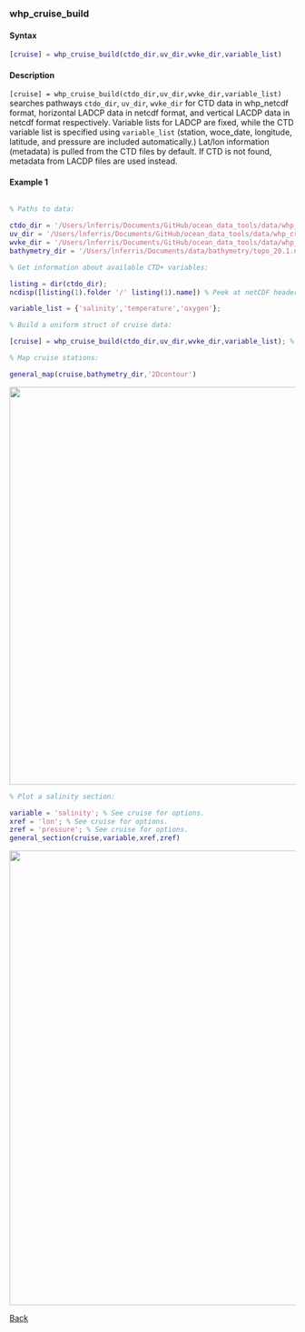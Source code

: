 ### whp_cruise_build

#### Syntax

```Matlab
[cruise] = whp_cruise_build(ctdo_dir,uv_dir,wvke_dir,variable_list)
```
#### Description

``[cruise] = whp_cruise_build(ctdo_dir,uv_dir,wvke_dir,variable_list)`` searches pathways ``ctdo_dir``, ``uv_dir``, ``wvke_dir`` for CTD data in whp_netcdf format, horizontal LADCP data in netcdf format, and vertical LACDP data in netcdf format respectively. Variable lists for LADCP are fixed, while the CTD variable list is specified using ``variable_list`` (station, woce_date, longitude, latitude, and pressure are included automatically.) Lat/lon information (metadata) is pulled from the CTD files by default. If CTD is not found, metadata from LACDP files are used instead.

#### Example 1


```Matlab

% Paths to data:

ctdo_dir = '/Users/lnferris/Documents/GitHub/ocean_data_tools/data/whp_cruise/ctd/*.nc'; % included
uv_dir = '/Users/lnferris/Documents/GitHub/ocean_data_tools/data/whp_cruise/uv/*.nc'; % included
wvke_dir = '/Users/lnferris/Documents/GitHub/ocean_data_tools/data/whp_cruise/wvke/'; % included
bathymetry_dir = '/Users/lnferris/Documents/data/bathymetry/topo_20.1.nc'; % need to download

% Get information about available CTD+ variables:

listing = dir(ctdo_dir);
ncdisp([listing(1).folder '/' listing(1).name]) % Peek at netCDF header info to inform choice of variable_list.

variable_list = {'salinity','temperature','oxygen'};

% Build a uniform struct of cruise data:

[cruise] = whp_cruise_build(ctdo_dir,uv_dir,wvke_dir,variable_list); % Use a dummy path (e.g. uv_dir ='null') if missing data. 

% Map cruise stations:

general_map(cruise,bathymetry_dir,'2Dcontour')

```
<img src="https://user-images.githubusercontent.com/24570061/88341972-89989000-cd0c-11ea-8961-70c76fc639d8.png" width="700">


```Matlab
% Plot a salinity section:

variable = 'salinity'; % See cruise for options.
xref = 'lon'; % See cruise for options.
zref = 'pressure'; % See cruise for options.
general_section(cruise,variable,xref,zref)

```
<img src="https://user-images.githubusercontent.com/24570061/88346894-7939e280-cd17-11ea-96a2-735db5a527d5.png" width="800">


[Back](https://github.com/lnferris/ocean_data_tools#building-uniform-structs-from-data-sources-1)

